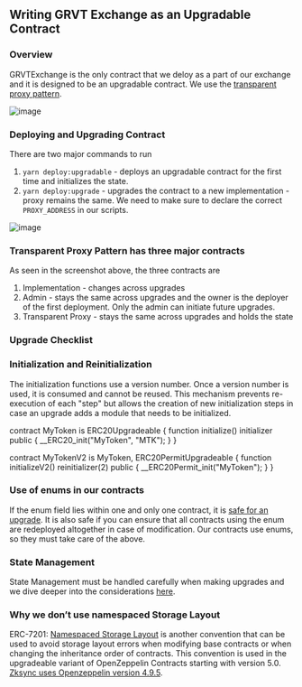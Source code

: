 ## Writing GRVT Exchange as an Upgradable Contract


### Overview
GRVTExchange is the only contract that we deloy as a part of our exchange and it is designed to be an upgradable contract. We use the [transparent proxy pattern](https://blog.openzeppelin.com/the-transparent-proxy-pattern).

![image](https://github.com/gravity-technologies/exchange-contract/assets/40881096/745c0f0a-ffb8-46e1-92cb-4fa139531551)

### Deploying and Upgrading Contract
There are two major commands to run 
1. `yarn deploy:upgradable` - deploys an upgradable contract for the first time and initializes the state.
2. `yarn deploy:upgrade` - upgrades the contract to a new implementation - proxy remains the same. We need to make sure to declare the correct `PROXY_ADDRESS` in our scripts.

![image](https://github.com/gravity-technologies/exchange-contract/assets/40881096/b4da7300-4f2a-4111-a6cb-be07927321ed)

### Transparent Proxy Pattern has three major contracts
As seen in the screenshot above, the three contracts are 
1. Implementation - changes across upgrades
2. Admin - stays the same across upgrades and the owner is the deployer of the first deployment. Only the admin can initiate future upgrades.
3. Transparent Proxy - stays the same across upgrades and holds the state

### Upgrade Checklist

### Initialization and Reinitialization
The initialization functions use a version number. Once a version number is used, it is consumed and cannot be
reused. This mechanism prevents re-execution of each "step" but allows the creation of new initialization steps in
case an upgrade adds a module that needs to be initialized.

contract MyToken is ERC20Upgradeable {
     function initialize() initializer public {
         __ERC20_init("MyToken", "MTK");
     }
 }

 contract MyTokenV2 is MyToken, ERC20PermitUpgradeable {
     function initializeV2() reinitializer(2) public {
         __ERC20Permit_init("MyToken");
     }
 }

### Use of enums in our contracts
If the enum field lies within one and only one contract, it is [safe for an upgrade](https://hackernoon.com/beware-the-solidity-enums-9v1qa31b2). It is also safe if you can ensure that all contracts using the enum are redeployed altogether in case of modification. Our contracts use enums, so they must take care of the above.


### State Management
State Management must be handled carefully when making upgrades and we dive deeper into the considerations [here](https://github.com/gravity-technologies/exchange-contract/blob/upgradable-docs/analysis/upgradable/state_management_upgradable_contracts.md).


### Why we don’t use namespaced Storage Layout
ERC-7201: [Namespaced Storage Layout](https://eips.ethereum.org/EIPS/eip-7201) is another convention that can be used to avoid storage layout errors when modifying base contracts or when changing the inheritance order of contracts. This convention is used in the upgradeable variant of OpenZeppelin Contracts starting with version 5.0.
[Zksync uses Openzeppelin version 4.9.5](https://docs.zksync.io/build/tooling/hardhat/hardhat-zksync-upgradable.html#openzeppelin-version). 
